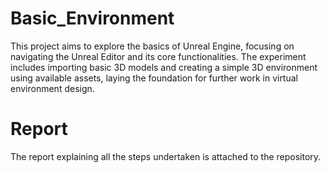 # Basic_Environment
This project aims to explore the basics of Unreal Engine, focusing on navigating the Unreal Editor and its core functionalities. The experiment includes importing basic 3D models and creating a simple 3D environment using available assets, laying the foundation for further work in virtual environment design.

# Report
The report explaining all the steps undertaken is attached to the repository.
